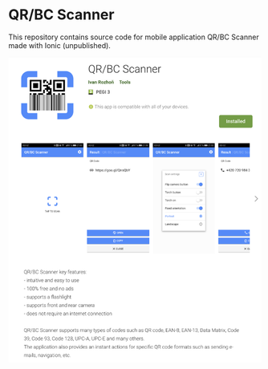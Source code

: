 # QR/BC Scanner

This repository contains source code for mobile application QR/BC Scanner made with Ionic (unpublished).

<!-- [![Get it on Google Play](https://play.google.com/intl/en_us/badges/images/generic/en_badge_web_generic.png)](https://play.google.com/store/apps/details?id=iro.ionic.scanner&pcampaignid=MKT-Other-global-all-co-prtnr-py-PartBadge-Mar2515-1) -->


<img src="screenshots/google_play.png" />